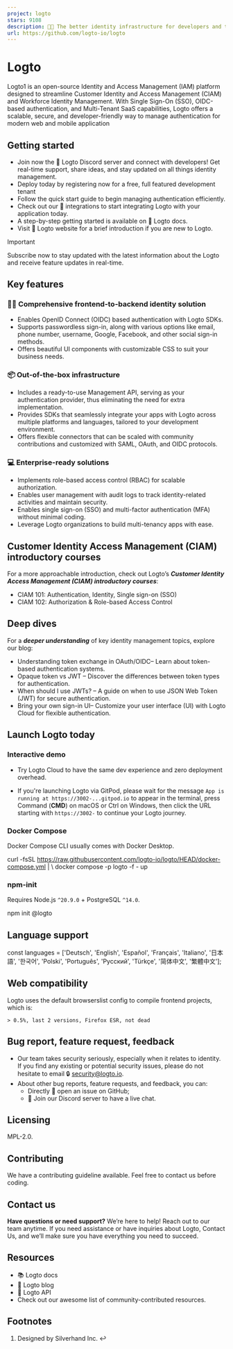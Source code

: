 ```yaml
---
project: logto
stars: 9108
description: 🧑‍🚀 The better identity infrastructure for developers and the open-source alternative to Auth0.
url: https://github.com/logto-io/logto
---
```


Logto
=====

Logto1 is an open-source Identity and Access Management (IAM) platform designed to streamline Customer Identity and Access Management (CIAM) and Workforce Identity Management. With Single Sign-On (SSO), OIDC-based authentication, and Multi-Tenant SaaS capabilities, Logto offers a scalable, secure, and developer-friendly way to manage authentication for modern web and mobile application

Getting started
---------------

-   Join now the 💬 Logto Discord server and connect with developers! Get real-time support, share ideas, and stay updated on all things identity management.
-   Deploy today by registering now for a free, full featured development tenant
-   Follow the quick start guide to begin managing authentication efficiently.
-   Check out our 📖 integrations to start integrating Logto with your application today.
-   A step-by-step getting started is available on 📖 Logto docs.
-   Visit 🎨 Logto website for a brief introduction if you are new to Logto.

Important

Subscribe now to stay updated with the latest information about the Logto and receive feature updates in real-time.

Key features
------------

### 🧑‍💻 Comprehensive frontend-to-backend identity solution

-   Enables OpenID Connect (OIDC) based authentication with Logto SDKs.
-   Supports passwordless sign-in, along with various options like email, phone number, username, Google, Facebook, and other social sign-in methods.
-   Offers beautiful UI components with customizable CSS to suit your business needs.

### 📦 Out-of-the-box infrastructure

-   Includes a ready-to-use Management API, serving as your authentication provider, thus eliminating the need for extra implementation.
-   Provides SDKs that seamlessly integrate your apps with Logto across multiple platforms and languages, tailored to your development environment.
-   Offers flexible connectors that can be scaled with community contributions and customized with SAML, OAuth, and OIDC protocols.

### 💻 Enterprise-ready solutions

-   Implements role-based access control (RBAC) for scalable authorization.
-   Enables user management with audit logs to track identity-related activities and maintain security.
-   Enables single sign-on (SSO) and multi-factor authentication (MFA) without minimal coding.
-   Leverage Logto organizations to build multi-tenancy apps with ease.

Customer Identity Access Management (CIAM) introductory courses
---------------------------------------------------------------

For a more approachable introduction, check out Logto’s _**Customer Identity Access Management (CIAM) introductory courses**_:

-   CIAM 101: Authentication, Identity, Single sign-on (SSO)
-   CIAM 102: Authorization & Role-based Access Control

Deep dives
----------

For a _**deeper understanding**_ of key identity management topics, explore our blog:

-   Understanding token exchange in OAuth/OIDC– Learn about token-based authentication systems.
-   Opaque token vs JWT – Discover the differences between token types for authentication.
-   When should I use JWTs? – A guide on when to use JSON Web Token (JWT) for secure authentication.
-   Bring your own sign-in UI– Customize your user interface (UI) with Logto Cloud for flexible authentication.

Launch Logto today
------------------

### Interactive demo

-   Try Logto Cloud to have the same dev experience and zero deployment overhead.
    
-   If you're launching Logto via GitPod, please wait for the message `App is running at https://3002-...gitpod.io` to appear in the terminal, press Command (**CMD**) on macOS or Ctrl on Windows, then click the URL starting with `https://3002-` to continue your Logto journey.
    

### Docker Compose

Docker Compose CLI usually comes with Docker Desktop.

curl -fsSL https://raw.githubusercontent.com/logto-io/logto/HEAD/docker-compose.yml | \\
docker compose -p logto -f - up

### npm-init

Requires Node.js `^20.9.0` + PostgreSQL `^14.0`.

npm init @logto

Language support
----------------

const languages \= \['Deutsch', 'English', 'Español', 'Français', 'Italiano', '日本語', '한국어', 'Polski', 'Português', 'Русский', 'Türkçe', '简体中文', '繁體中文'\];

Web compatibility
-----------------

Logto uses the default browserslist config to compile frontend projects, which is:

```
> 0.5%, last 2 versions, Firefox ESR, not dead
```

Bug report, feature request, feedback
-------------------------------------

-   Our team takes security seriously, especially when it relates to identity. If you find any existing or potential security issues, please do not hesitate to email 🔒 security@logto.io.
-   About other bug reports, feature requests, and feedback, you can:
    -   Directly 🙋 open an issue on GitHub;
    -   💬 Join our Discord server to have a live chat.

Licensing
---------

MPL-2.0.

Contributing
------------

We have a contributing guideline available. Feel free to contact us before coding.

Contact us
----------

**Have questions or need support?** We’re here to help! Reach out to our team anytime. If you need assistance or have inquiries about Logto, Contact Us, and we’ll make sure you have everything you need to succeed.

Resources
---------

-   📚 Logto docs
-   📝 Logto blog
-   🔗 Logto API
-   Check out our awesome list of community-contributed resources.

Footnotes
---------

1.  Designed by Silverhand Inc. ↩
